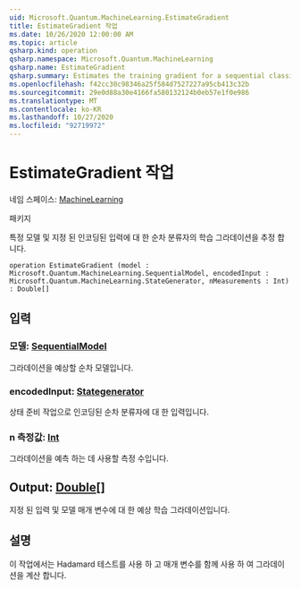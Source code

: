 ```yaml
---
uid: Microsoft.Quantum.MachineLearning.EstimateGradient
title: EstimateGradient 작업
ms.date: 10/26/2020 12:00:00 AM
ms.topic: article
qsharp.kind: operation
qsharp.namespace: Microsoft.Quantum.MachineLearning
qsharp.name: EstimateGradient
qsharp.summary: Estimates the training gradient for a sequential classifier at a particular model and for a given encoded input.
ms.openlocfilehash: f42cc30c98346a25f584d7527227a95cb413c32b
ms.sourcegitcommit: 29e0d88a30e4166fa580132124b0eb57e1f0e986
ms.translationtype: MT
ms.contentlocale: ko-KR
ms.lasthandoff: 10/27/2020
ms.locfileid: "92719972"
---
```

# <a name="estimategradient-operation"></a>EstimateGradient 작업

네임 스페이스: [MachineLearning](xref:Microsoft.Quantum.MachineLearning)

패키지 [](https://nuget.org/packages/)


특정 모델 및 지정 된 인코딩된 입력에 대 한 순차 분류자의 학습 그라데이션을 추정 합니다.

```qsharp
operation EstimateGradient (model : Microsoft.Quantum.MachineLearning.SequentialModel, encodedInput : Microsoft.Quantum.MachineLearning.StateGenerator, nMeasurements : Int) : Double[]
```


## <a name="input"></a>입력

### <a name="model--sequentialmodel"></a>모델: [SequentialModel](xref:Microsoft.Quantum.MachineLearning.SequentialModel)

그라데이션을 예상할 순차 모델입니다.


### <a name="encodedinput--stategenerator"></a>encodedInput: [Stategenerator](xref:Microsoft.Quantum.MachineLearning.StateGenerator)

상태 준비 작업으로 인코딩된 순차 분류자에 대 한 입력입니다.


### <a name="nmeasurements--int"></a>n 측정값: [Int](xref:microsoft.quantum.lang-ref.int)

그라데이션을 예측 하는 데 사용할 측정 수입니다.



## <a name="output--double"></a>Output: [Double](xref:microsoft.quantum.lang-ref.double)[]

지정 된 입력 및 모델 매개 변수에 대 한 예상 학습 그라데이션입니다.

## <a name="remarks"></a>설명

이 작업에서는 Hadamard 테스트를 사용 하 고 매개 변수를 함께 사용 하 여 그라데이션을 계산 합니다.